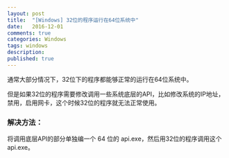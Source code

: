 ```yaml
---
layout: post
title:  "[Windows] 32位的程序运行在64位系统中"
date:   2016-12-01
comments: true
categories: Windows
tags: windows
description:
published: true
---
```



通常大部分情况下，32位下的程序都能够正常的运行在64位系统中。

但是如果32位的程序需要修改调用一些系统底层的API，比如修改系统的IP地址，
禁用，启用网卡，这个时候32位的程序就无法正常使用。


### 解决方法：

将调用底层API的部分单独编一个 64 位的 api.exe，然后用32位的程序调用这个 api.exe。




